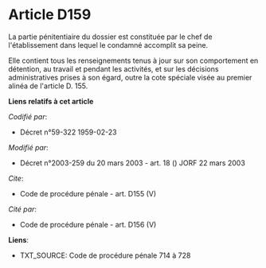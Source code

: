 # Article D159

La partie pénitentiaire du dossier est constituée par le chef de l'établissement dans lequel le condamné accomplit sa peine. 

Elle contient tous les renseignements tenus à jour sur son comportement en détention, au travail et pendant les activités, et
sur les décisions administratives prises à son égard, outre la cote spéciale visée au premier alinéa de l'article D. 155.

**Liens relatifs à cet article**

_Codifié par_:

  - Décret n°59-322 1959-02-23

_Modifié par_:

  - Décret n°2003-259 du 20 mars 2003 - art. 18 () JORF 22 mars 2003

_Cite_:

  - Code de procédure pénale - art. D155 (V)

_Cité par_:

  - Code de procédure pénale - art. D156 (V)

**Liens**:

  - TXT_SOURCE: Code de procédure pénale 714 à 728
